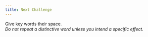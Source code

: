 ```yaml
---
title: Next Challenge
---
```


Give key words their space.  
_Do not repeat a distinctive word unless you intend a specific effect._
